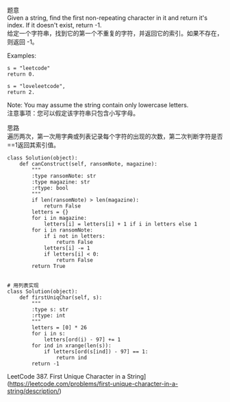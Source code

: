 题意  
Given a string, find the first non-repeating character in it and return it's index. If it doesn't exist, return -1.  
给定一个字符串，找到它的第一个不重复的字符，并返回它的索引。如果不存在，则返回 -1。

Examples:
```
s = "leetcode"
return 0.

s = "loveleetcode",
return 2.
```
Note: You may assume the string contain only lowercase letters.  
注意事项：您可以假定该字符串只包含小写字母。

思路  
遍历两次，第一次用字典或列表记录每个字符的出现的次数，第二次判断字符是否==1返回其索引值。

```
class Solution(object):
    def canConstruct(self, ransomNote, magazine):
        """
        :type ransomNote: str
        :type magazine: str
        :rtype: bool
        """
        if len(ransomNote) > len(magazine):
            return False
        letters = {}
        for i in magazine:
            letters[i] = letters[i] + 1 if i in letters else 1
        for i in ransomNote:
            if i not in letters:
                return False
            letters[i] -= 1
            if letters[i] < 0:
                return False
        return True


# 用列表实现
class Solution(object):
    def firstUniqChar(self, s):
        """
        :type s: str
        :rtype: int
        """
        letters = [0] * 26
        for i in s:
            letters[ord(i) - 97] += 1
        for ind in xrange(len(s)):
            if letters[ord(s[ind]) - 97] == 1:
                return ind
        return -1
```

LeetCode 387. First Unique Character in a String](https://leetcode.com/problems/first-unique-character-in-a-string/description/)
